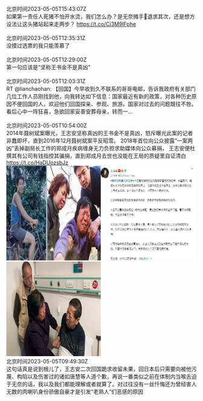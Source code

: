 北京时间2023-05-05T15:43:07Z<br>如果第一责任人死猪不怕开水烫，我们怎么办？是无奈摊手🤷退求其次，还是想方设法让这头猪站起来走两步？
https://t.co/Ci3M9lFphe<br><br>北京时间2023-05-05T12:35:31Z<br>没摸过选票的我只能羡慕了<br><br>北京时间2023-05-05T12:29:00Z<br>第一句应该是“坚称王书金不是真凶”<br><br>北京时间2023-05-05T12:03:31Z<br>RT @lianchaohan: 【回国】今早收到久不联系的哥哥电邮，告诉我政府有关部门几位工作人员刚找到他，向我转达如下信息：国家最近有新的政策，对各种历史原因不便回国的人，欢迎他们回国探亲、参观、旅游。国家对过去的问题既往不咎。看后心中一阵狂喜，急欲回家妥善安葬母亲，转而一…<br><br>北京时间2023-05-05T10:54:00Z<br>2014年聂树斌案曝光，王志安坚称真凶的王书金不是真凶，怒斥曝光此案的记者非蠢即坏，直到2016年12月聂树斌案平反昭雪。
2018年首位向公众披露“一案两凶”丢掉副局长工作的郑成月疾病缠身无力负担求助媒体向公众募捐，
王志安便杜撰其有公司有钱指控其骗捐，直到郑成月去世也没能在王局的质疑里自证清白 https://t.co/HaDUozsbJz<br><img src='/temp/2023/1654318498846478338_0.jpg' width='250' height='250'><img src='/temp/2023/1654318498846478338_1.jpg' width='250' height='250'><img src='/temp/2023/1654318498846478338_2.jpg' width='250' height='250'><br>北京时间2023-05-05T09:49:30Z<br>这句话真是说到根儿了，王志安二次回国跪求收留未果，回日本后只需要向被他污蔑、构陷以及伤害过的诸如唐慧等人道个歉，再说一番类似之前在体制内当喉舌迫于无奈的话，我以及我们都能理解或者就算了。对过往没有一丝忏悔还为曾经害人无数的肉喇叭身份骄傲自豪才是引发“老熟人”们恶感的原因<br><br>